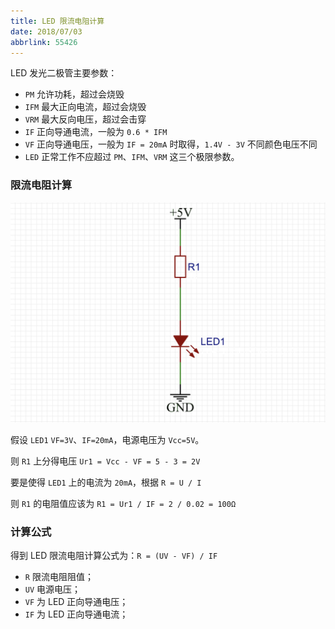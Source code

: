 ```yaml
---
title: LED 限流电阻计算
date: 2018/07/03
abbrlink: 55426
---
```


LED 发光二极管主要参数：

- `PM` 允许功耗，超过会烧毁
- `IFM` 最大正向电流，超过会烧毁
- `VRM` 最大反向电压，超过会击穿
- `IF` 正向导通电流，一般为 `0.6 * IFM`
- `VF` 正向导通电压，一般为 `IF = 20mA` 时取得，`1.4V - 3V` 不同颜色电压不同
- `LED` 正常工作不应超过 `PM`、`IFM`、`VRM` 这三个极限参数。

### 限流电阻计算

![](/images/2020/07/20190722121759.png)

假设 `LED1` `VF=3V`、`IF=20mA`，电源电压为 `Vcc=5V`。

则 `R1` 上分得电压 `Ur1 = Vcc - VF = 5 - 3 = 2V`

要是使得 `LED1` 上的电流为 `20mA`，根据 `R = U / I`

则 `R1` 的电阻值应该为 `R1 = Ur1 / IF = 2 / 0.02 = 100Ω`

### 计算公式

得到 LED 限流电阻计算公式为：`R = (UV - VF) / IF`

- `R` 限流电阻阻值；
- `UV` 电源电压；
- `VF` 为 LED 正向导通电压；
- `IF` 为 LED 正向导通电流；